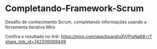 # Completando-Framework-Scrum
Desafio de conhecimento Scrum, completando informações usando a ferramenta iterativa Miro 

Confira o resultado no link: https://miro.com/app/board/uXjVPixNa68=/?share_link_id=742206069449
